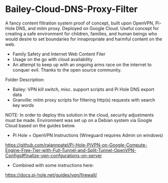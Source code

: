 # Bailey-Cloud-DNS-Proxy-Filter
A fancy content filtration system proof of concept, built upon OpenVPN, Pi-Hole DNS, and mitm proxy. Deployed on Google Cloud.
Useful concept for creating a safe environment for children, families, and human beings who would desire to set boundaries for innapropriate and harmful content on the web.
- Family Safety and Internet Web Content Filer
- Usage on the go with cloud availability
- An attempt to keep up with an ongoing arms race on the internet to conquer evil.
Thanks to the open source community.

Folder Description:

- Bailey: VPN kill switch, misc. support scripts and Pi Hole DNS export data
- Granville: mitm proxy scripts for filtering http(s) requests with search key words


NOTE: In order to deploy this solution in the cloud, security adjustments must be made. Environment was set up on a Debian system via Google Cloud based on the guides below.

- Pi Hole + OpenVPN Instructions (Wireguard requires Admin on windows)

https://github.com/rajannpatel/Pi-Hole-PiVPN-on-Google-Compute-Engine-Free-Tier-with-Full-Tunnel-and-Split-Tunnel-OpenVPN-Configs#finalize-vpn-confgurations-on-server

- Combined with some instructions here:

https://docs.pi-hole.net/guides/vpn/firewall/
